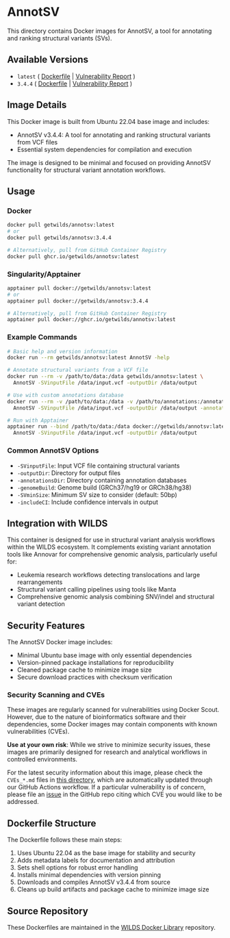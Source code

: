 # AnnotSV

This directory contains Docker images for AnnotSV, a tool for annotating and ranking structural variants (SVs).

## Available Versions

- `latest` ( [Dockerfile](https://github.com/getwilds/wilds-docker-library/blob/main/annotsv/Dockerfile_latest) | [Vulnerability Report](https://github.com/getwilds/wilds-docker-library/blob/main/annotsv/CVEs_latest.md) )
- `3.4.4` ( [Dockerfile](https://github.com/getwilds/wilds-docker-library/blob/main/annotsv/Dockerfile_3.4.4) | [Vulnerability Report](https://github.com/getwilds/wilds-docker-library/blob/main/annotsv/CVEs_3.4.4.md) )

## Image Details

This Docker image is built from Ubuntu 22.04 base image and includes:

- AnnotSV v3.4.4: A tool for annotating and ranking structural variants from VCF files
- Essential system dependencies for compilation and execution

The image is designed to be minimal and focused on providing AnnotSV functionality for structural variant annotation workflows.

## Usage

### Docker

```bash
docker pull getwilds/annotsv:latest
# or
docker pull getwilds/annotsv:3.4.4

# Alternatively, pull from GitHub Container Registry
docker pull ghcr.io/getwilds/annotsv:latest
```

### Singularity/Apptainer

```bash
apptainer pull docker://getwilds/annotsv:latest
# or
apptainer pull docker://getwilds/annotsv:3.4.4

# Alternatively, pull from GitHub Container Registry
apptainer pull docker://ghcr.io/getwilds/annotsv:latest
```

### Example Commands

```bash
# Basic help and version information
docker run --rm getwilds/annotsv:latest AnnotSV -help

# Annotate structural variants from a VCF file
docker run --rm -v /path/to/data:/data getwilds/annotsv:latest \
  AnnotSV -SVinputFile /data/input.vcf -outputDir /data/output

# Use with custom annotations database
docker run --rm -v /path/to/data:/data -v /path/to/annotations:/annotations getwilds/annotsv:latest \
  AnnotSV -SVinputFile /data/input.vcf -outputDir /data/output -annotationsDir /annotations

# Run with Apptainer
apptainer run --bind /path/to/data:/data docker://getwilds/annotsv:latest \
  AnnotSV -SVinputFile /data/input.vcf -outputDir /data/output
```

### Common AnnotSV Options

- `-SVinputFile`: Input VCF file containing structural variants
- `-outputDir`: Directory for output files
- `-annotationsDir`: Directory containing annotation databases
- `-genomeBuild`: Genome build (GRCh37/hg19 or GRCh38/hg38)
- `-SVminSize`: Minimum SV size to consider (default: 50bp)
- `-includeCI`: Include confidence intervals in output

## Integration with WILDS

This container is designed for use in structural variant analysis workflows within the WILDS ecosystem. It complements existing variant annotation tools like Annovar for comprehensive genomic analysis, particularly useful for:

- Leukemia research workflows detecting translocations and large rearrangements
- Structural variant calling pipelines using tools like Manta
- Comprehensive genomic analysis combining SNV/indel and structural variant detection

## Security Features

The AnnotSV Docker image includes:

- Minimal Ubuntu base image with only essential dependencies
- Version-pinned package installations for reproducibility
- Cleaned package cache to minimize image size
- Secure download practices with checksum verification

### Security Scanning and CVEs

These images are regularly scanned for vulnerabilities using Docker Scout. However, due to the nature of bioinformatics software and their dependencies, some Docker images may contain components with known vulnerabilities (CVEs).

**Use at your own risk**: While we strive to minimize security issues, these images are primarily designed for research and analytical workflows in controlled environments.

For the latest security information about this image, please check the `CVEs_*.md` files in [this directory](https://github.com/getwilds/wilds-docker-library/tree/main/annotsv), which are automatically updated through our GitHub Actions workflow. If a particular vulnerability is of concern, please file an [issue](https://github.com/getwilds/wilds-docker-library/issues) in the GitHub repo citing which CVE you would like to be addressed.

## Dockerfile Structure

The Dockerfile follows these main steps:

1. Uses Ubuntu 22.04 as the base image for stability and security
2. Adds metadata labels for documentation and attribution
3. Sets shell options for robust error handling
4. Installs minimal dependencies with version pinning
5. Downloads and compiles AnnotSV v3.4.4 from source
6. Cleans up build artifacts and package cache to minimize image size

## Source Repository

These Dockerfiles are maintained in the [WILDS Docker Library](https://github.com/getwilds/wilds-docker-library) repository.
